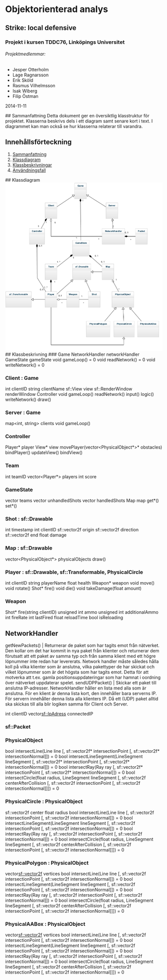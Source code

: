 # Objektorienterad analys
## Strike: local defensive
### Projekt i kursen TDDC76, Linköpings Universitet
###### Projektmedlemmar:
*	Jesper Otterholm
*	Lage Ragnarsson
*	Erik Sköld
*	Rasmus Vilhelmsson
*	Isak Wiberg
*	Filip Östman

2014-11-11

<div style="page-break-after: always;"></div>
## Sammanfattning
Detta dokument ger en översiktlig klasstruktur för projektet. Klasserna beskrivs dels i ett diagram samt senare kort i text. I diagrammet kan man också se hur klasserna relaterar till varandra. 

## Innehållsförteckning
1. [Sammanfattning](#Sammanfattning)
2. [Klassdiagram](#Klassdiagram)
3. [Klassbeskrivningar](#Klassbeskrivning)
4. [Användningsfall](#Användningsfall)

<div style="page-break-after: always;"></div>
## Klassdiagram
<img src="https://raw.githubusercontent.com/lragnarsson/Strike/master/doc/OOA.jpg"></img>

<div style="page-break-after: always;"></div>
## Klassbeskrivning
### Game
NetworkHandler networkHandler
GameState gameState
void gameLoop() = 0
void readNetwork() = 0
void writeNetwork() = 0

### Client : Game
int clientID
string clientName
sf::View view
sf::RenderWindow renderWindow
Controller
void gameLoop()
readNetwork()
input()
logic()
writeNetwork()
draw()

### Server : Game
map<int, string> clients
void gameLoop()

### Controller
Player* player
View* view
movePlayer(vector<PhysicalObject*>* obstacles)
bindPlayer()
updateView()
bindView()

### Team
int teamID
vector<Player*> players
int score

### GameState
vector<Team> teams
vector<Shot> unhandledShots
vector<Shot> handledShots
Map map
get*()
set*()

### Shot : sf::Drawable
int timestamp
int clientID
sf::vector2f origin
sf::vector2f direction
sf::vector2f end
float damage

### Map : sf::Drawable
vector<PhysicalObject*> physicalObjects
draw()

### Player : sf::Drawable, sf::Transformable, PhysicalCircle
int clientID
string playerName
float health
Weapon* weapon
void move()
void rotate()
Shot* fire()
void die()
void takeDamage(float amount)

### Weapon
Shot* fire(string clientID)
unsigned int ammo
unsigned int additionalAmmo
int fireRate
int lastFired
float reloadTime
bool isReloading

## NetworkHandler
getNewPackets() | Returnerar de paket som har tagits emot från nätverket. Den kollar om det har kommit in nya paket från klienter och returnerar dem förutsatt att ett paket av samma typ och från samma klient med ett högre löpnummer inte redan har levererats. Network handler måste således hålla koll på vilka klienter som är anslutna, vilka pakettyper de har skickat och vilket löpnummer som är det högsta som har tagits emot. Detta för att motverka att t.ex. gamla positionsuppdateringar som har hamnat i oordning över nätverket uppdaterar spelet. 
sendUDPPacket() | Skickar ett paket till anslutna IP-adresser. NetworkHandler håller en lista med alla som är anslutna. För en klient är denna lista kort, den innehåller bara serverns IP. För servern innehåller denna lista alla klienters IP. Då ett (UDP) paket alltid ska skickas till alla blir logiken samma för Client och Server.

int clientID
vector<sf::IpAdress> connectedIP
### sf::Packet

### PhysicalObject
bool intersectLine(Line line [, sf::vector2f* intersectionPoint [, sf::vector2f* intersectionNormal]]) = 0
bool intersectLineSegment(LineSegment lineSegment [, sf::vector2f* intersectionPoint [, sf::vector2f* intersectionNormal]]) = 0
bool intersectRay(Ray ray [, sf::vector2f* intersectionPoint [, sf::vector2f* intersectionNormal]]) = 0
bool intersectCircle(float radius, LineSegment lineSegment [, sf::vector2f centerAfterCollision [, sf::vector2f intersectionPoint [, sf::vector2f intersectionNormal]]]) = 0

### PhysicalCircle : PhysicalObject
sf::vector2f center
float radius
bool intersectLine(Line line [, sf::vector2f intersectionPoint [, sf::vector2f intersectionNormal]]) = 0
bool intersectLineSegment(LineSegment lineSegment [, sf::vector2f intersectionPoint [, sf::vector2f intersectionNormal]]) = 0
bool intersectRay(Ray ray [, sf::vector2f intersectionPoint [, sf::vector2f intersectionNormal]]) = 0
bool intersectCircle(float radius, LineSegment lineSegment [, sf::vector2f centerAfterCollision [, sf::vector2f intersectionPoint [, sf::vector2f intersectionNormal]]]) = 0

### PhysicalPolygon : PhysicalObject
vector<sf::vector2f> vertices
bool intersectLine(Line line [, sf::vector2f intersectionPoint [, sf::vector2f intersectionNormal]]) = 0
bool intersectLineSegment(LineSegment lineSegment [, sf::vector2f intersectionPoint [, sf::vector2f intersectionNormal]]) = 0
bool intersectRay(Ray ray [, sf::vector2f intersectionPoint [, sf::vector2f intersectionNormal]]) = 0
bool intersectCircle(float radius, LineSegment lineSegment [, sf::vector2f centerAfterCollision [, sf::vector2f intersectionPoint [, sf::vector2f intersectionNormal]]]) = 0

### PhysicalAABox : PhysicalObject
vector<sf::vector2f> vertices
bool intersectLine(Line line [, sf::vector2f intersectionPoint [, sf::vector2f intersectionNormal]]) = 0
bool intersectLineSegment(LineSegment lineSegment [, sf::vector2f intersectionPoint [, sf::vector2f intersectionNormal]]) = 0
bool intersectRay(Ray ray [, sf::vector2f intersectionPoint [, sf::vector2f intersectionNormal]]) = 0
bool intersectCircle(float radius, LineSegment lineSegment [, sf::vector2f centerAfterCollision [, sf::vector2f intersectionPoint [, sf::vector2f intersectionNormal]]]) = 0
